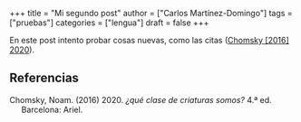 +++
title = "Mi segundo post"
author = ["Carlos Martínez-Domingo"]
tags = ["pruebas"]
categories = ["lengua"]
draft = false
+++

En este post intento probar cosas nuevas, como las citas (<a href="#citeproc_bib_item_1">Chomsky [2016] 2020</a>).

## Referencias

<style>.csl-entry{text-indent: -1.5em; margin-left: 1.5em;}</style><div class="csl-bib-body">
  <div class="csl-entry"><a id="citeproc_bib_item_1"></a>Chomsky, Noam. (2016) 2020. <i>¿qué clase de criaturas somos?</i> 4.ª ed. Barcelona: Ariel.</div>
</div>
